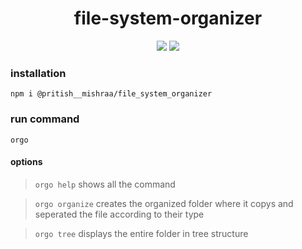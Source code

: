 <h1 align="center">file-system-organizer</h1>

<p align="center">
  <a herf="https://www.npmjs.com/package/@pritish__mishraa/file_system_organizer"><img src="https://img.shields.io/npm/v/@pritish__mishraa/file_system_organizer" /></a>
  <a herf="https://github.com/PritishMishraa/file-system-organizer/issues"><img src="https://img.shields.io/github/issues/PritishMishraa/fileSystemOrganizer" /></a>
</p>

 
### installation
```
npm i @pritish__mishraa/file_system_organizer
```

### run command
``` 
orgo 
```
#### options
> ``` orgo help ```
> shows all the command 

> ``` orgo organize ```
> creates the organized folder where it copys and seperated the file
> according to their type

> ``` orgo tree ```
> displays the entire folder in tree structure
